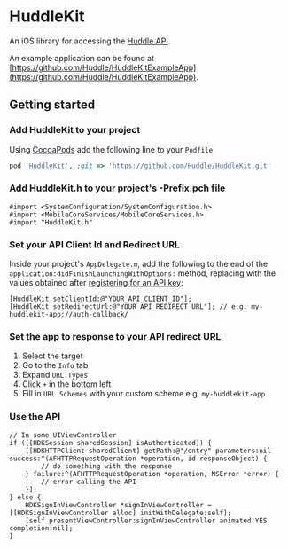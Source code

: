 # HuddleKit
An iOS library for accessing the [Huddle API](http://code.google.com/p/huddle-apis/).

An example application can be found at [https://github.com/Huddle/HuddleKitExampleApp](https://github.com/Huddle/HuddleKitExampleApp).

## Getting started

### Add HuddleKit to your project

Using [CocoaPods](http://cocoapods.org) add the following line to your `Podfile`

```ruby
pod 'HuddleKit', :git => 'https://github.com/Huddle/HuddleKit.git'
````

### Add HuddleKit.h to your project's -Prefix.pch file

```objc
#import <SystemConfiguration/SystemConfiguration.h>
#import <MobileCoreServices/MobileCoreServices.h>
#import "HuddleKit.h"
```

### Set your API Client Id and Redirect URL

Inside your project's `AppDelegate.m`, add the following to the end of the `application:didFinishLaunchingWithOptions:` method, replacing with the values obtained after [registering for an API key](https://login.huddle.net/docs/index.html):

```objc
[HuddleKit setClientId:@"YOUR_API_CLIENT_ID"];
[HuddleKit setRedirectUrl:@"YOUR_API_REDIRECT_URL"]; // e.g. my-huddlekit-app://auth-callback/
````

### Set the app to response to your API redirect URL

1. Select the target
2. Go to the `Info` tab
3. Expand `URL Types`
4. Click `+` in the bottom left
5. Fill in `URL Schemes` with your custom scheme e.g. `my-huddlekit-app`

### Use the API

```objc
// In some UIViewController
if ([[HDKSession sharedSession] isAuthenticated]) {
    [[HDKHTTPClient sharedClient] getPath:@"/entry" parameters:nil success:^(AFHTTPRequestOperation *operation, id responseObject) {
        // do something with the response
    } failure:^(AFHTTPRequestOperation *operation, NSError *error) {
        // error calling the API
    }];
} else {
    HDKSignInViewController *signInViewController = [[HDKSignInViewController alloc] initWithDelegate:self];
    [self presentViewController:signInViewController animated:YES completion:nil];
}
```

